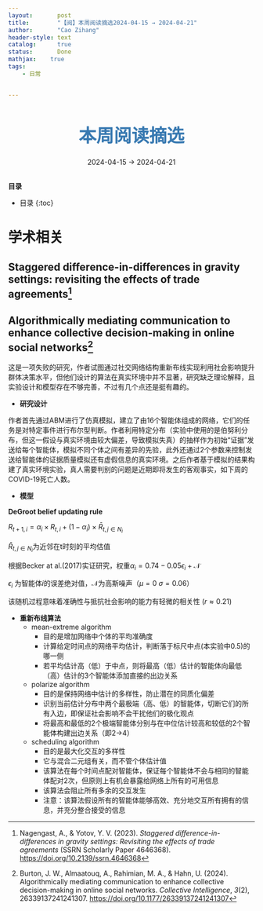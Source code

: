 ```yaml
---
layout:       post
title:        "【阅】本周阅读摘选2024-04-15 → 2024-04-21"
author:       "Cao Zihang"
header-style: text
catalog:      true
status:		  Done
mathjax: 	true
tags:
    - 日常


---
```


<center style="margin-bottom: 20px; margin-top: 50px"><font color="#3879B1" style="line-height: 1.4;font-weight: 700;font-size: 36px;box-sizing: border-box; ">本周阅读摘选</font></center>

<center style=" margin-bottom: 30px;">2024-04-15 → 2024-04-21</center>

<font style="font-weight: bold;">目录</font>

* 目录
{:toc}
# 学术相关

## Staggered difference-in-differences in gravity settings: revisiting the effects of trade agreements[^1]



## Algorithmically mediating communication to enhance collective decision-making in online social networks[^2]

这是一项失败的研究，作者试图通过社交网络结构重新布线实现利用社会影响提升群体决策水平，但他们设计的算法在真实环境中并不显著，研究缺乏理论解释，且实验设计和模型存在不够完善，不过有几个点还是挺有趣的。

- **研究设计**

作者首先通过ABM进行了仿真模拟，建立了由16个智能体组成的网络，它们的任务是对特定事件进行布尔型判断。作者利用特定分布（实验中使用的是伯努利分布，但这一假设与真实环境由较大偏差，导致模拟失真）的抽样作为初始“证据”发送给每个智能体，模拟不同个体之间有差异的先验，此外还通过2个参数来控制发送给智能体的证据质量模拟还有虚假信息的真实环境。之后作者基于模拟的结果构建了真实环境实验，真人需要判别的问题是近期即将发生的客观事实，如下周的COVID-19死亡人数。

- **模型**

**DeGroot belief updating rule**

$R_{t+1,i}=\alpha_i\times R_{t,i}+(1-\alpha_i)\times\bar{R}_{t,j\in N_i}$

$\bar{R}_{t,j\in N_i}$为近邻在t时刻的平均估值

根据Becker at al.(2017)实证研究，权重$\alpha_i=0.74-0.05\epsilon_i+\mathcal{N}$

$\epsilon_i$ 为智能体$i$的误差绝对值，$\mathcal{N}$为高斯噪声（$\mu=0\ \sigma=0.06$）

该随机过程意味着准确性与抵抗社会影响的能力有轻微的相关性 ($r\approx 0.21$​)

- **重新布线算法**
  - mean-extreme algorithm
    - 目的是增加网络中个体的平均准确度
    - 计算给定时间点的网络平均估计，判断落于标尺中点(本实验中0.5)的哪一侧
    - 若平均估计高（低）于中点，则将最高（低）估计的智能体向最低（高）估计的3个智能体添加直接的出边关系
  - polarize algorithm
    - 目的是保持网络中估计的多样性，防止潜在的同质化偏差
    - 识别当前估计分布中两个最极端（高、低）的智能体，切断它们的所有入边，即保证社会影响不会干扰他们的极化观点
    - 将最高和最低的2个极端智能体分别与在中位估计较高和较低的2个智能体构建出边关系（即2→4）
  - scheduling algorithm
    - 目的是最大化交互的多样性
    - 它与混合二元组有关，而不管个体估计值
    - 该算法在每个时间点配对智能体，保证每个智能体不会与相同的智能体配对2次，但原则上有机会暴露给网络上所有的可用信息
    - 该算法会阻止所有多余的交互发生
    - 注意：该算法假设所有的智能体能够高效、充分地交互所有拥有的信息，并充分整合接受的信息

[^1]: Nagengast, A., & Yotov, Y. V. (2023). *Staggered difference-in-differences in gravity settings: Revisiting the effects of trade agreements* (SSRN Scholarly Paper 4646368). https://doi.org/10.2139/ssrn.4646368
[^2]: Burton, J. W., Almaatouq, A., Rahimian, M. A., & Hahn, U. (2024). Algorithmically mediating communication to enhance collective decision-making in online social networks. *Collective Intelligence*, *3*(2), 26339137241241307. https://doi.org/10.1177/26339137241241307
